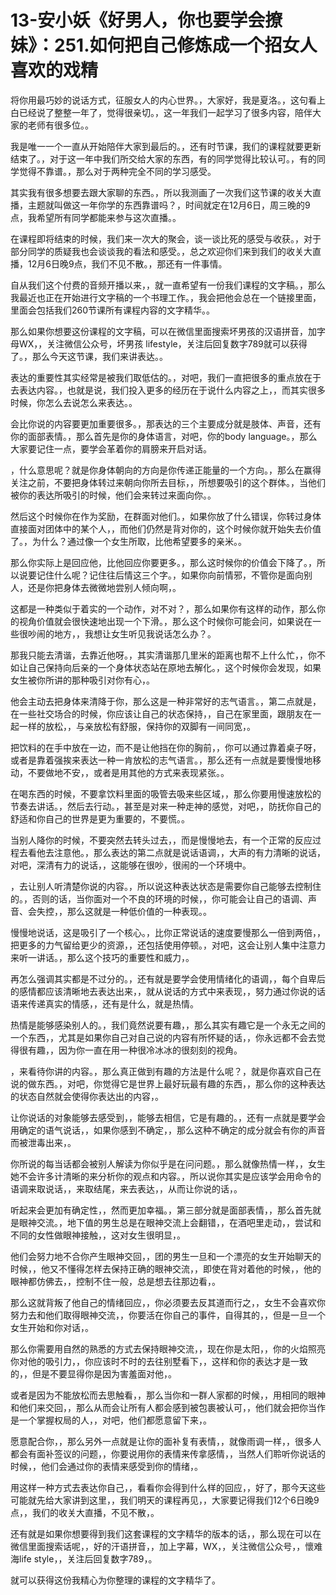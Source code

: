 # 13-安小妖《好男人，你也要学会撩妹》：251.如何把自己修炼成一个招女人喜欢的戏精

将你用最巧妙的说话方式，征服女人的内心世界。，大家好，我是夏洛。，这句看上白已经说了整整一年了，觉得很亲切。，这一年我们一起学习了很多内容，陪伴大家的老师有很多位。。

我是唯一一个一直从开始陪伴大家到最后的。，还有时节课，我们的课程就要更新结束了。，对于这一年中我们所交给大家的东西，有的同学觉得比较认可。，有的同学觉得不靠谱。，那么对于两种完全不同的学习感受。

其实我有很多想要去跟大家聊的东西。，所以我测画了一次我们这节课的收关大直播，主题就叫做这一年你学的东西靠谱吗？，时间就定在12月6日，周三晚的9点，我希望所有同学都能来参与这次直播。。

在课程即将结束的时候，我们来一次大的聚会，谈一谈比死的感受与收获。，对于部分同学的质疑我也会谈谈我的看法和感受。，总之欢迎你们来到我们的收关大直播，12月6日晚9点，我们不见不散。，那还有一件事情。

自从我们这个付费的音频开播以来，，就一直希望有一份我们课程的文字稿。，那么我最近也正在开始进行文字稿的一个书理工作。，我会把他会总在一个链接里面，里面会包括我们260节课所有课程内容的文字精华。。

那么如果你想要这份课程的文字稿，可以在微信里面搜索坏男孩的汉语拼音，加字母WX，，关注微信公众号，坏男孩 lifestyle，关注后回复数字789就可以获得了。，那么今天这节课，我们来讲表达。。

表达的重要性其实经常是被我们取低估的。，对吧，我们一直把很多的重点放在于去表达内容。，也就是说，我们投入更多的经历在于说什么内容之上，，而其实很多时候，你怎么去说怎么来表达。。

会比你说的内容要更加重要很多。，那表达的三个主要成分就是肢体、声音，还有你的面部表情。，那么首先是你的身体语言，对吧，你的body language。，那么大家要记住一点，要学会革着你的肩膀来开启对话。

，什么意思呢？就是你身体朝向的方向是你传递正能量的一个方向。，那么在赢得关注之前，不要把身体转过来朝向你所去目标，，所想要吸引的这个群体。，当他们被你的表达所吸引的时候，他们会来转过来面向你。。

然后这个时候你在作为奖励，在群面对他们。，如果你放了什么错误，你转过身体直接面对团体中的某个人，，而他们仍然是背对你的，这个时候你就开始失去价值了。，为什么？通过像一个女生所取，比他希望要多的亲米。。

那么你实际上是回应他，比他回应你要更多。，那么这时候你的价值会下降了。，所以说要记住什么呢？记住往后情这三个字。，如果你向前情邪，不管你是面向别人，还是你把身体去微微地尝别人倾向啊，。

这都是一种类似于着实的一个动作，对不对？，那么如果你有这样的动作，那么你的视角价值就会很快速地出现一个下滑。，那么这个时候你可能会问，如果说在一些很吵闹的地方，，我想让女生听见我说话怎么办？。

那我只能去清谐，去靠近他呀。，其实清谐那几里米的距离也帮不上什么忙，，你不如让自己保持向后亲的一个身体状态站在原地去解化。，这个时候你会发现，如果女生被你所讲的那种吸引对你有心，。

他会主动去把身体来清降于你，那么这是一种非常好的志气语言。，第二点就是，在一些社交场合的时候，你应该让自己的状态保持，，自己在家里面，跟朋友在一起一样的放松，，与亲放松有舒服，保持你的双脚有一间同宽，。

把饮料的在手中放在一边，而不是让他挡在你的胸前，，你可以通过靠着桌子呀，或者是靠着强挨来表达一种一肯放松的志气语言。，那么还有一点就是要慢慢地移动，不要做地不安，，或者是用其他的方式来表现紧张。。

在喝东西的时候，不要拿饮料里面的吸管去吸来些区域，，那么你要用慢速放松的节奏去讲话。，然后去行动。，甚至是对来一种走神的感觉，对吧，，防抚你自己的舒适和你自己的世界是更为重要的，不要慌。。

当别人降你的时候，不要突然去转头过去，，而是慢慢地去，有一个正常的反应过程去看他去注意他。，那么表达的第二点就是说话语调，，大声的有力清晰的说话，对吧，深清有力的说话，，这能够在很吵，很闹的一个环境中。

，去让别人听清楚你说的内容。，所以说这种表达状态是需要你自己能够去控制住的。，否则的话，当你面对一个不良的环境的时候，，你可能会让自己的语调、声音、会失控，，那么这就是一种低价值的一种表现。。

慢慢地说话，这是吸引了一个核心。，比你正常说话的速度要慢那么一倍到两倍，，把更多的力气留给更少的资源，，还包括使用停顿。，对吧，这会让别人集中注意力来听一讲话。，那么这个技巧的重要性和威力，。

再怎么强调其实都是不过分的。，还有就是要学会使用情绪化的语调，，每个自卑后的感情都应该清晰地去表达出来，，就从说话的方式中来表现，，努力通过你说的话语来传递真实的情感，，还有是什么，就是热情。

热情是能够感染别人的。，我们竟然说要有趣，，那么其实有趣它是一个永无之间的一个东西，，尤其是如果你自己对自己说的内容有所怀疑的话，，你永远都不会去觉得很有趣，，因为你一直在用一种很冷冰冰的很刻刻的视角。

，来看待你讲的内容。，那么真正做到有趣的方法是什么呢？，就是你喜欢自己在说的做东西。，对吧，你觉得它是世界上最好玩最有趣的东西，，那么你的这种表达的状态自然就会使得你表达出的内容，。

让你说话的对象能够去感受到，，能够去相信，它是有趣的。，还有一点就是要学会用确定的语气说话，，如果你感到不确定，，那么这种不确定的成分就会有你的声音而被泄毒出来，。

你所说的每当话都会被别人解读为你似乎是在问问题。，那么就像热情一样，，女生她不会许多计清晰的来分析你的观点和内容。，所以说你其实是应该学会用命令的语调来取说话，，来取结尾，来去表达，，从而让你说的话，。

听起来会更加有确定性，，然而更加幸福。，第三部分就是面部表情，，那么首先就是眼神交流。，地下值的男生总是在眼神交流上会翻错，，在酒吧里走动，，尝试和不同的女性做眼神接触，，这对女生很明显，。

他们会努力地不合你产生眼神交回，，团的男生一旦和一个漂亮的女生开始聊天的时候，，他又不懂得怎样去保持正确的眼神交流，，即使在背对着他的时候，，他的眼神都仿佛去，，控制不住一般，总是想去往那边看，。

那么这就背叛了他自己的情绪回应，，你必须要去反其道而行之，，女生不会喜欢你努力去和他们取得眼神交流，，你要活在你自己的事件，自得其的，，但是一旦一个女生开始和你对话，。

那么你需要用自然的熟悉的方式去保持眼神交流，，现在你是太阳，，你的火焰照亮你对他的吸引力，，你应该时不时的去往别墅看下，，这样和你的表达才是一致的，，但是不要显得你是因为害羞面对他，。

或者是因为不能放松而去思触看，，那么当你和一群人家都的时候，，用相同的眼神和他们来交回，，那么从而会让所有人都会感到被包裹被认可，，他们就会把你当作是一个掌握权局的人，，对吧，他们都愿意留下来，。

愿意配合你，，那么另外一点就是让你的面补复有表情，，就像雨调一样，，很多人都会有面补签议的问题，，你要说用你的表情来传拿感情，，当然人们聆听你说话的时候，，他们会通过你的表情来感受到你的情绪，。

用这样一种方式去表达你自己，，看看你会得到什么样的回应，，好了，那今天这些可能就先给大家讲到这里，，我们明天的课程再见，，大家要记得我们12个6日晚9点，，我们的收关大直播，不见不散，。

还有就是如果你想要得到我们这套课程的文字精华的版本的话，，那么现在可以在微信里面搜索话呢，，好的汗语拼音，，加上字幕，WX，，关注微信公众号，，懷难海life style，，关注后回复数字789，。

就可以获得这份我精心为你整理的课程的文字精华了。